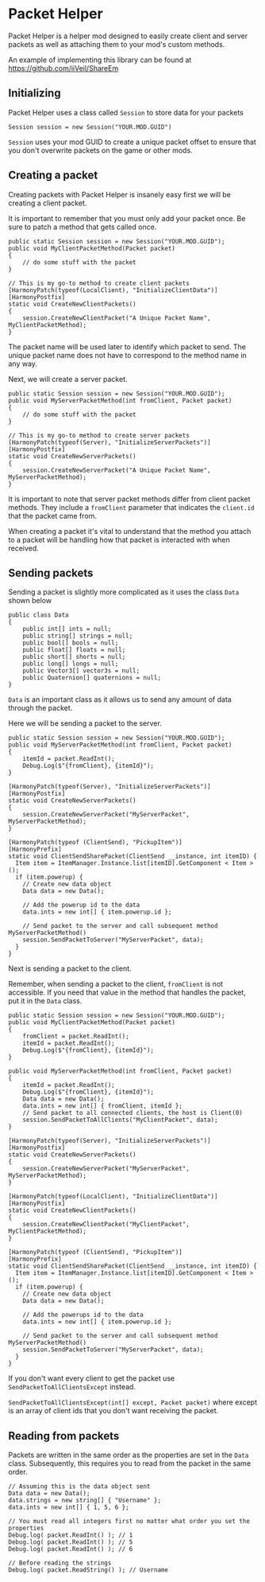 # Packet Helper

Packet Helper is a helper mod designed to easily create client and server packets as well as attaching them to your mod's custom methods.

 An example of implementing this library can be found at https://github.com/iiVeil/ShareEm

## Initializing

Packet Helper uses a class called `Session` to store data for your packets

    Session session = new Session("YOUR.MOD.GUID")
 `Session` uses your mod GUID to create a unique packet offset to ensure that you don't overwrite packets on the game or other mods.
 
 
## Creating a packet
Creating packets with Packet Helper is insanely easy first we will be creating a client packet.

It is important to remember that you must only add your packet once. Be sure to patch a method that gets called once. 



    public static Session session = new Session("YOUR.MOD.GUID");
    public void MyClientPacketMethod(Packet packet) 
    {
	    // do some stuff with the packet
	}
	
	// This is my go-to method to create client packets
	[HarmonyPatch(typeof(LocalClient), "InitializeClientData")]
    [HarmonyPostfix]
    static void CreateNewClientPackets()
    {
        session.CreateNewClientPacket("A Unique Packet Name", MyClientPacketMethod);
    }
	
The packet name will be used later to identify which packet to send. The unique packet name does not have to correspond to the method name in any way.

Next, we will create a server packet.

    public static Session session = new Session("YOUR.MOD.GUID");
    public void MyServerPacketMethod(int fromClient, Packet packet) 
    {
	    // do some stuff with the packet
	}
	
	// This is my go-to method to create server packets
	[HarmonyPatch(typeof(Server), "InitializeServerPackets")]
    [HarmonyPostfix]
    static void CreateNewServerPackets()
    {
        session.CreateNewServerPacket("A Unique Packet Name", MyServerPacketMethod);
    }
It is important to note that server packet methods differ from client packet methods. They include a `fromClient` parameter that indicates the `client.id` that the packet came from.

When creating a packet it's vital to understand that the method you attach to a packet will be handling how that packet is interacted with when received.

## Sending packets
Sending a packet is slightly more complicated as it uses the class `Data` shown below

    public class Data
    {
        public int[] ints = null;
        public string[] strings = null;
        public bool[] bools = null;
        public float[] floats = null;
        public short[] shorts = null;
        public long[] longs = null;
        public Vector3[] vector3s = null;
        public Quaternion[] quaternions = null;
    }
`Data` is an important class as it allows us to send any amount of data through the packet.
  
Here we will be sending a packet to the server.

    public static Session session = new Session("YOUR.MOD.GUID");
    public void MyServerPacketMethod(int fromClient, Packet packet) 
    {
	    itemId = packet.ReadInt();
	    Debug.Log($"{fromClient}, {itemId}");
	}
	
	[HarmonyPatch(typeof(Server), "InitializeServerPackets")]
    [HarmonyPostfix]
    static void CreateNewServerPackets()
    {
        session.CreateNewServerPacket("MyServerPacket", MyServerPacketMethod);
    }
    
    [HarmonyPatch(typeof (ClientSend), "PickupItem")]
    [HarmonyPrefix]
    static void ClientSendSharePacket(ClientSend __instance, int itemID) {
      Item item = ItemManager.Instance.list[itemID].GetComponent < Item > ();
      if (item.powerup) {
	    // Create new data object 
        Data data = new Data();
        
        // Add the powerup id to the data
        data.ints = new int[] { item.powerup.id };
        
        // Send packet to the server and call subsequent method MyServerPacketMethod()
        session.SendPacketToServer("MyServerPacket", data);
      }
    }  

  Next is sending a packet to the client.

Remember, when sending a packet to the client, `fromClient` is not accessible. If you need that value in the method that handles the packet, put it in the `Data` class.

    public static Session session = new Session("YOUR.MOD.GUID");
    public void MyClientPacketMethod(Packet packet) 
    {
	    fromClient = packet.ReadInt();
	    itemId = packet.ReadInt();
	    Debug.Log($"{fromClient}, {itemId}");
	}
	
	public void MyServerPacketMethod(int fromClient, Packet packet) 
    {
	    itemId = packet.ReadInt();
	    Debug.Log($"{fromClient}, {itemId}");
	    Data data = new Data();
	    data.ints = new int[] { fromClient, itemId };
	    // Send packet to all connected clients, the host is Client(0)
	    session.SendPacketToAllClients("MyClientPacket", data);
	}
	
	[HarmonyPatch(typeof(Server), "InitializeServerPackets")]
    [HarmonyPostfix]
    static void CreateNewServerPackets()
    {
        session.CreateNewServerPacket("MyServerPacket", MyServerPacketMethod);
    }
    
    [HarmonyPatch(typeof(LocalClient), "InitializeClientData")]
    [HarmonyPostfix]
    static void CreateNewClientPackets()
    {
        session.CreateNewClientPacket("MyClientPacket", MyClientPacketMethod);
    }
    
    [HarmonyPatch(typeof (ClientSend), "PickupItem")]
    [HarmonyPrefix]
    static void ClientSendSharePacket(ClientSend __instance, int itemID) {
      Item item = ItemManager.Instance.list[itemID].GetComponent < Item > ();
      if (item.powerup) {
	    // Create new data object 
        Data data = new Data();
        
        // Add the powerups id to the data
        data.ints = new int[] { item.powerup.id };
        
        // Send packet to the server and call subsequent method MyServerPacketMethod()
        session.SendPacketToServer("MyServerPacket", data);
      }
    }
  If you don't want every client to get the packet use `SendPacketToAllClientsExcept` instead.

`SendPacketToAllClientsExcept(int[] except, Packet packet)` where except is an array of client ids that you don't want receiving the packet.
  

##  Reading from packets
  Packets are written in the same order as the properties are set in the `Data` class. Subsequently, this requires you to read from the packet in the same order.

    // Assuming this is the data object sent
    Data data = new Data();
    data.strings = new string[] { "Username" };
    data.ints = new int[] { 1, 5, 6 };

    // You must read all integers first no matter what order you set the properties
    Debug.log( packet.ReadInt() ); // 1
    Debug.log( packet.ReadInt() ); // 5
    Debug.log( packet.ReadInt() ); // 6
    
    // Before reading the strings
    Debug.log( packet.ReadString() ); // Username
